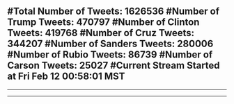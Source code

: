 #Total Number of Tweets: 1626536 
#Number of Trump Tweets: 470797
#Number of Clinton Tweets: 419768
#Number of Cruz Tweets: 344207
#Number of Sanders Tweets: 280006
#Number of Rubio Tweets: 86739
#Number of Carson Tweets: 25027
#Current Stream Started at Fri Feb 12 00:58:01 MST
---
---
---
